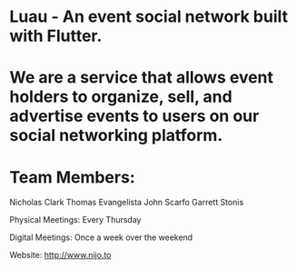 # Luau - An event social network built with Flutter.
# We are a service that allows event holders to organize, sell, and advertise events to users on our social networking platform.

# Team Members:
Nicholas Clark
Thomas Evangelista
John Scarfo
Garrett Stonis

Physical Meetings: Every Thursday

Digital Meetings: Once a week over the weekend

Website: http://www.nijo.to
